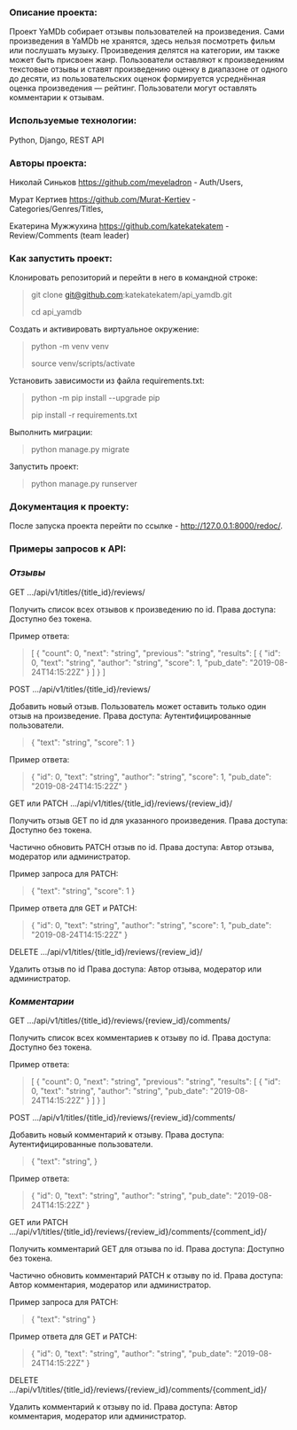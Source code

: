 ### **Описание проекта:**

Проект YaMDb собирает отзывы пользователей на произведения. Сами произведения в YaMDb не хранятся, здесь нельзя посмотреть фильм или послушать музыку. Произведения делятся на категории, им также может быть присвоен жанр. Пользователи оставляют к произведениям текстовые отзывы и ставят произведению оценку в диапазоне от одного до десяти, из пользовательских оценок формируется усреднённая оценка произведения — рейтинг. Пользователи могут оставлять комментарии к отзывам.


### **Используемые технологии:**

Python, 
Django, 
REST API


### **Авторы проекта:**

Николай Синьков https://github.com/meveladron - Auth/Users,

Мурат Кертиев https://github.com/Murat-Kertiev - Categories/Genres/Titles,

Екатерина Мужжухина https://github.com/katekatekatem - Review/Comments (team leader)


### **Как запустить проект:**

Клонировать репозиторий и перейти в него в командной строке:

> git clone git@github.com:katekatekatem/api_yamdb.git
> 
> cd api_yamdb

Cоздать и активировать виртуальное окружение:

> python -m venv venv
> 
> source venv/scripts/activate

Установить зависимости из файла requirements.txt:

> python -m pip install --upgrade pip
> 
> pip install -r requirements.txt

Выполнить миграции:

> python manage.py migrate

Запустить проект:

> python manage.py runserver

### **Документация к проекту:**

После запуска проекта перейти по ссылке - http://127.0.0.1:8000/redoc/.

### **Примеры запросов к API:**

### ***Отзывы***

GET .../api/v1/titles/{title_id}/reviews/

Получить список всех отзывов к произведению по id. Права доступа: Доступно без токена.

Пример ответа: 

> [
>   {
>     "count": 0,
>     "next": "string",
>     "previous": "string",
>     "results": [
>       {
>         "id": 0,
>         "text": "string",
>         "author": "string",
>         "score": 1,
>         "pub_date": "2019-08-24T14:15:22Z"
>       }
>     ]
>   }
> ]

POST .../api/v1/titles/{title_id}/reviews/

Добавить новый отзыв. Пользователь может оставить только один отзыв на произведение. Права доступа: Аутентифицированные пользователи.

> {
>     "text": "string",
>     "score": 1
> } 

Пример ответа:

> {
>   "id": 0,
>   "text": "string",
>   "author": "string",
>   "score": 1,
>   "pub_date": "2019-08-24T14:15:22Z"
> }

GET или PATCH .../api/v1/titles/{title_id}/reviews/{review_id}/

Получить отзыв GET по id для указанного произведения. Права доступа: Доступно без токена.

Частично обновить PATCH отзыв по id. Права доступа: Автор отзыва, модератор или администратор.

Пример запроса для PATCH:

> {
>   "text": "string", 
>   "score": 1
> }

Пример ответа для GET и PATCH:

> {
>   "id": 0,
>   "text": "string",
>   "author": "string",
>   "score": 1,
>   "pub_date": "2019-08-24T14:15:22Z"
> }

DELETE .../api/v1/titles/{title_id}/reviews/{review_id}/

Удалить отзыв по id Права доступа: Автор отзыва, модератор или администратор.

### ***Комментарии***

GET .../api/v1/titles/{title_id}/reviews/{review_id}/comments/

Получить список всех комментариев к отзыву по id. Права доступа: Доступно без токена.

Пример ответа: 

> [
>   {
>     "count": 0,
>     "next": "string",
>     "previous": "string",
>     "results": [
>       {
>         "id": 0,
>         "text": "string",
>         "author": "string",
>         "pub_date": "2019-08-24T14:15:22Z"
>       }
>     ]
>   }
> ]

POST .../api/v1/titles/{title_id}/reviews/{review_id}/comments/

Добавить новый комментарий к отзыву. Права доступа: Аутентифицированные пользователи.

> {
>     "text": "string",
> } 

Пример ответа:

> {
>   "id": 0,
>   "text": "string",
>   "author": "string",
>   "pub_date": "2019-08-24T14:15:22Z"
> }

GET или PATCH .../api/v1/titles/{title_id}/reviews/{review_id}/comments/{comment_id}/

Получить комментарий GET для отзыва по id. Права доступа: Доступно без токена.

Частично обновить комментарий PATCH к отзыву по id. Права доступа: Автор комментария, модератор или администратор.

Пример запроса для PATCH:

> {
>   "text": "string"
> }

Пример ответа для GET и PATCH:

> {
>   "id": 0,
>   "text": "string",
>   "author": "string",
>   "pub_date": "2019-08-24T14:15:22Z"
> }

DELETE .../api/v1/titles/{title_id}/reviews/{review_id}/comments/{comment_id}/

Удалить комментарий к отзыву по id. Права доступа: Автор комментария, модератор или администратор.
